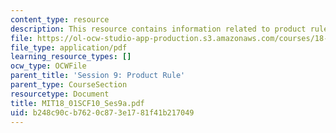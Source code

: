 ```yaml
---
content_type: resource
description: This resource contains information related to product rule.
file: https://ol-ocw-studio-app-production.s3.amazonaws.com/courses/18-01sc-single-variable-calculus-fall-2010/b248c90cb7620c873e1781f41b217049_MIT18_01SCF10_Ses9a.pdf
file_type: application/pdf
learning_resource_types: []
ocw_type: OCWFile
parent_title: 'Session 9: Product Rule'
parent_type: CourseSection
resourcetype: Document
title: MIT18_01SCF10_Ses9a.pdf
uid: b248c90c-b762-0c87-3e17-81f41b217049
---
```

